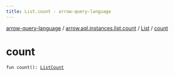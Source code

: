 ```yaml
---
title: List.count - arrow-query-language
---
```


[arrow-query-language](../../index.html) / [arrow.aql.instances.list.count](../index.html) / [List](index.html) / [count](./count.html)

# count

`fun count(): `[`ListCount`](../../arrow.aql.instances/-list-count/index.html)